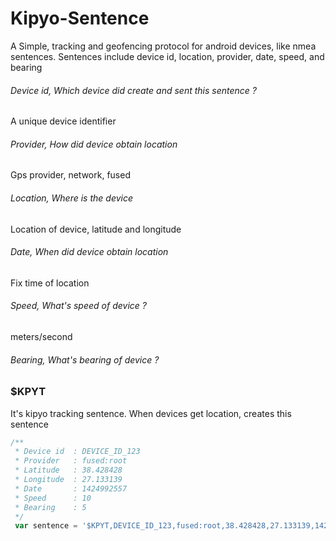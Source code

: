 Kipyo-Sentence
=========

A Simple, tracking and geofencing protocol for android devices, like nmea sentences. Sentences include device id, location, provider, date, speed, and bearing

###### Device id,   Which device did create and sent this sentence ?
A unique device identifier
###### Provider, How did device obtain location
Gps provider, network, fused
###### Location, Where is the device
Location of device, latitude and longitude
###### Date,  When did device obtain location
Fix time of location
###### Speed, What's speed of device ?
meters/second
###### Bearing, What's bearing of device ?

### $KPYT
It's kipyo tracking sentence. When devices get location, creates this sentence
```javascript
/**
 * Device id  : DEVICE_ID_123
 * Provider   : fused:root
 * Latitude   : 38.428428
 * Longitude  : 27.133139
 * Date       : 1424992557
 * Speed      : 10
 * Bearing    : 5
 */
 var sentence = '$KPYT,DEVICE_ID_123,fused:root,38.428428,27.133139,1424992557,10,5';
```